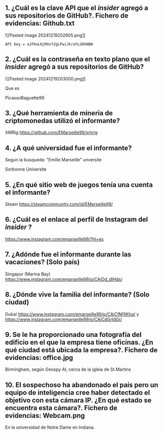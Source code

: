## 1. ¿Cuál es la clave API que el _insider_ agregó a sus repositorios de GitHub?. Fichero de evidencias: Github.txt

![[Pasted image 20241219202905.png]]

```
API Key = aJFRaLHjMXvYZgLPwiJkroYLGRkNBW
```

## 2. ¿Cuál es la contraseña en texto plano que el _insider_ agregó a sus repositorios de GitHub?

![[Pasted image 20241219203000.png]]

Que es 

PicassoBaguette99

## 3. ¿Qué herramienta de minería de criptomonedas utilizó el informante?

XMRig https://github.com/EMarseille99/xmrig

## 4. ¿A qué universidad fue el informante?

Segun la busqueda: "Emilie Marseille" unversite

Sorbonne Universite

## 5. ¿En qué sitio web de juegos tenía una cuenta el informante?

Steam https://steamcommunity.com/id/EMarseille99/

## 6. ¿Cuál es el enlace al perfil de Instagram del _insider_ ?

https://www.instagram.com/emarseille99/?hl=es

## 7. ¿Adónde fue el informante durante las vacaciones? (Solo país)

Singapur (Marina Bay) https://www.instagram.com/emarseille99/p/CAjDd_dlHds/

## 8. ¿Dónde vive la familia del informante? (Solo ciudad)

Dubai https://www.instagram.com/emarseille99/p/CAjCfM1lKhq/ y https://www.instagram.com/emarseille99/p/CAjCdGrldGr/

## 9. Se le ha proporcionado una fotografía del edificio en el que la empresa tiene oficinas. ¿En qué ciudad está ubicada la empresa?. Fichero de evidencias: office.jpg

Birmingham, según Geospy AI, cerca de la igleia de St.Martins

## 10. El sospechoso ha abandonado el país pero un equipo de inteligencia cree haber detectado el objetivo con esta cámara IP. ¿En qué estado se encuentra esta cámara?. Fichero de evidencias: Webcam.png

En la universidad de Notre Dame en Indiana.